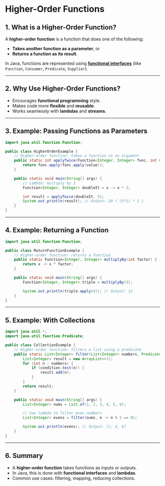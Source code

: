 # Higher-Order Functions

## 1. What is a Higher-Order Function?
A **higher-order function** is a function that does one of the following:
- **Takes another function as a parameter**, or  
- **Returns a function as its result**.  

In Java, functions are represented using [**functional interfaces**](https://docs.oracle.com/en/java/javase/25/docs/api/java.base/java/util/function/package-summary.html) (like `Function`, `Consumer`, `Predicate`, `Supplier`).

---

## 2. Why Use Higher-Order Functions?
- Encourages **functional programming** style.  
- Makes code more **flexible** and **reusable**.  
- Works seamlessly with **lambdas** and **streams**.

---

## 3. Example: Passing Functions as Parameters

```java
import java.util.function.Function;

public class HigherOrderExample {
    // Higher-order function: takes a function as an argument
    public static int applyTwice(Function<Integer, Integer> func, int value) {
        return func.apply(func.apply(value));
    }

    public static void main(String[] args) {
        // Lambda: multiply by 2
        Function<Integer, Integer> doubleIt = x -> x * 2;

        int result = applyTwice(doubleIt, 5); 
        System.out.println(result); // Output: 20 ( (5*2) * 2 )
    }
}
```

---

## 4. Example: Returning a Function

```java
import java.util.function.Function;

public class ReturnFunctionExample {
    // Higher-order function: returns a function
    public static Function<Integer, Integer> multiplyBy(int factor) {
        return x -> x * factor;
    }

    public static void main(String[] args) {
        Function<Integer, Integer> triple = multiplyBy(3);

        System.out.println(triple.apply(4)); // Output: 12
    }
}
```

---

## 5. Example: With Collections

```java
import java.util.*;
import java.util.function.Predicate;

public class CollectionExample {
    // Higher-order function: filters a list using a predicate
    public static List<Integer> filter(List<Integer> numbers, Predicate<Integer> condition) {
        List<Integer> result = new ArrayList<>();
        for (int n : numbers) {
            if (condition.test(n)) {
                result.add(n);
            }
        }
        return result;
    }

    public static void main(String[] args) {
        List<Integer> nums = List.of(1, 2, 3, 4, 5, 6);

        // Use lambda to filter even numbers
        List<Integer> evens = filter(nums, n -> n % 2 == 0);

        System.out.println(evens); // Output: [2, 4, 6]
    }
}
```

---

## 6. Summary
- A **higher-order function** takes functions as inputs or outputs.  
- In Java, this is done with **functional interfaces** and **lambdas**.  
- Common use cases: filtering, mapping, reducing collections.
